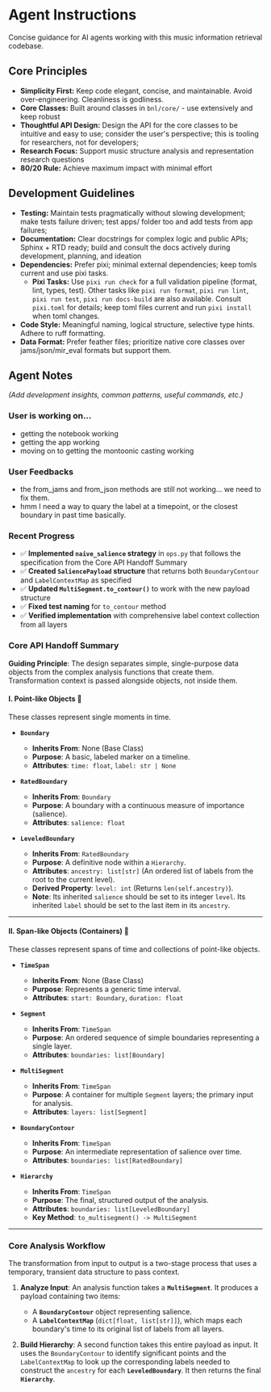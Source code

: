 # Agent Instructions

Concise guidance for AI agents working with this music information retrieval codebase.

## Core Principles

- **Simplicity First:** Keep code elegant, concise, and maintainable. Avoid over-engineering. Cleanliness is godliness.
- **Core Classes:** Built around classes in `bnl/core/` - use extensively and keep robust
- **Thoughtful API Design:** Design the API for the core classes to be intuitive and easy to use; consider the user's perspective; this is tooling for researchers, not for developers;
- **Research Focus:** Support music structure analysis and representation research questions
- **80/20 Rule:** Achieve maximum impact with minimal effort

## Development Guidelines

- **Testing:** Maintain tests pragmatically without slowing development; make tests failure driven; test apps/ folder too and add tests from app failures;
- **Documentation:** Clear docstrings for complex logic and public APIs; Sphinx + RTD ready; build and consult the docs actively during development, planning, and ideation
- **Dependencies:** Prefer pixi; minimal external dependencies; keep tomls current and use pixi tasks.
    - **Pixi Tasks:** Use `pixi run check` for a full validation pipeline (format, lint, types, test). Other tasks like `pixi run format`, `pixi run lint`, `pixi run test`, `pixi run docs-build` are also available. Consult `pixi.toml` for details; keep toml files current and run `pixi install` when toml changes.
- **Code Style:** Meaningful naming, logical structure, selective type hints. Adhere to ruff formatting.
- **Data Format:** Prefer feather files; prioritize native core classes over jams/json/mir_eval formats but support them.


## Agent Notes

*(Add development insights, common patterns, useful commands, etc.)*

### User is working on...
- getting the notebook working
- getting the app working
- moving on to getting the montoonic casting working

### User Feedbacks
- the from_jams and from_json methods are still not working... we need to fix them.
- hmm I need a way to quary the label at a timepoint, or the closest boundary in past time basically.

### Recent Progress
- ✅ **Implemented `naive_salience` strategy** in `ops.py` that follows the specification from the Core API Handoff Summary
- ✅ **Created `SaliencePayload` structure** that returns both `BoundaryContour` and `LabelContextMap` as specified  
- ✅ **Updated `MultiSegment.to_contour()`** to work with the new payload structure
- ✅ **Fixed test naming** for `to_contour` method
- ✅ **Verified implementation** with comprehensive label context collection from all layers

### **Core API Handoff Summary**

**Guiding Principle**: The design separates simple, single-purpose data objects from the complex analysis functions that create them. Transformation context is passed alongside objects, not inside them.

#### **I. Point-like Objects 📍**

These classes represent single moments in time.

* **`Boundary`**
    * **Inherits From**: None (Base Class)
    * **Purpose**: A basic, labeled marker on a timeline.
    * **Attributes**: `time: float`, `label: str | None`

* **`RatedBoundary`**
    * **Inherits From**: `Boundary`
    * **Purpose**: A boundary with a continuous measure of importance (salience).
    * **Attributes**: `salience: float`

* **`LeveledBoundary`**
    * **Inherits From**: `RatedBoundary`
    * **Purpose**: A definitive node within a `Hierarchy`.
    * **Attributes**: `ancestry: list[str]` (An ordered list of labels from the root to the current level).
    * **Derived Property**: `level: int` (Returns `len(self.ancestry)`).
    * **Note**: Its inherited `salience` should be set to its integer `level`. Its inherited `label` should be set to the last item in its `ancestry`.

---

#### **II. Span-like Objects (Containers) 🌊**

These classes represent spans of time and collections of point-like objects.

* **`TimeSpan`**
    * **Inherits From**: None (Base Class)
    * **Purpose**: Represents a generic time interval.
    * **Attributes**: `start: Boundary`, `duration: float`

* **`Segment`**
    * **Inherits From**: `TimeSpan`
    * **Purpose**: An ordered sequence of simple boundaries representing a single layer.
    * **Attributes**: `boundaries: list[Boundary]`

* **`MultiSegment`**
    * **Inherits From**: `TimeSpan`
    * **Purpose**: A container for multiple `Segment` layers; the primary input for analysis.
    * **Attributes**: `layers: list[Segment]`

* **`BoundaryContour`**
    * **Inherits From**: `TimeSpan`
    * **Purpose**: An intermediate representation of salience over time.
    * **Attributes**: `boundaries: list[RatedBoundary]`

* **`Hierarchy`**
    * **Inherits From**: `TimeSpan`
    * **Purpose**: The final, structured output of the analysis.
    * **Attributes**: `boundaries: list[LeveledBoundary]`
    * **Key Method**: `to_multisegment() -> MultiSegment`

---

### **Core Analysis Workflow**

The transformation from input to output is a two-stage process that uses a temporary, transient data structure to pass context.

1.  **Analyze Input**: An analysis function takes a **`MultiSegment`**. It produces a payload containing two items:
    * A **`BoundaryContour`** object representing salience.
    * A **`LabelContextMap`** (`dict[float, list[str]]`), which maps each boundary's time to its original list of labels from all layers.

2.  **Build Hierarchy**: A second function takes this entire payload as input. It uses the `BoundaryContour` to identify significant points and the `LabelContextMap` to look up the corresponding labels needed to construct the `ancestry` for each **`LeveledBoundary`**. It then returns the final **`Hierarchy`**.

